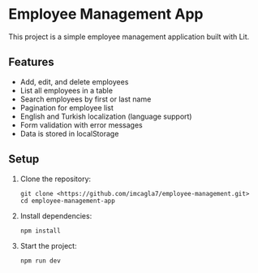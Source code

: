 # Employee Management App

This project is a simple employee management application built with Lit.

## Features

- Add, edit, and delete employees
- List all employees in a table
- Search employees by first or last name
- Pagination for employee list
- English and Turkish localization (language support)
- Form validation with error messages
- Data is stored in localStorage

## Setup

1. Clone the repository:

   ```
   git clone <https://github.com/imcagla7/employee-management.git>
   cd employee-management-app
   ```

2. Install dependencies:

   ```
   npm install
   ```

3. Start the project:
   ```
   npm run dev
   ```
